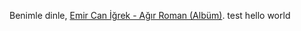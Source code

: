 Benimle dinle, [Emir Can İğrek - Ağır Roman (Albüm)](https://www.youtube.com/playlist?list=PLdbS08bdsfwjK6n_S_GVT2QllknA-m3PR).
test hello world